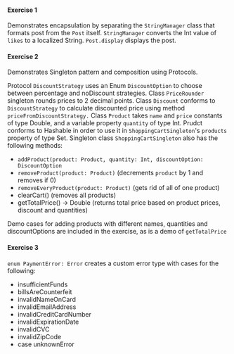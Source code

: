 #### Exercise 1

Demonstrates encapsulation by separating the `StringManager` class that formats post from the `Post` itself.
`StringManager` converts the Int value of `likes` to a localized String. `Post.display` displays the post.

#### Exercise 2

Demonstrates Singleton pattern and composition using Protocols.

Protocol `DiscountStrategy` uses an Enum `DiscountOption` to choose between percentage and noDiscount strategies.
Class `PriceRounder` singleton rounds prices to 2 decimal points.
Class `Discount` conforms to `DiscountStrategy` to calculate discounted price using method `priceFromDiscountStrategy.`
Class `Product` takes `name` and `price` constants of type Double, and a variable property `quantity` of type Int. Prudct conforms to Hashable in order to use it in `ShoppingCartSingleton`'s `products` property of type Set<Product>.
Singleton class `ShoppingCartSingleton` also has the following methods:
  - `addProduct(product: Product, quantity: Int, discountOption: DiscountOption`
  - `removeProduct(product: Product)` (decrements `product` by 1 and removes if 0)
  - `removeEveryProduct(product: Product)` (gets rid of all of one product)
  - clearCart() (removes all products)
  - getTotalPrice() -> Double (returns total price based on product prices, discount and quantities)

Demo cases for adding products with different names, quantities and discountOptions are included in the exercise, as is a demo of `getTotalPrice`

#### Exercise 3

`enum PaymentError: Error` creates a custom error type with cases for the following: 
  - insufficientFunds
  - billsAreCounterfeit
  - invalidNameOnCard
  - invalidEmailAddress
  - invalidCreditCardNumber
  - invalidExpirationDate
  - invalidCVC
  - invalidZipCode
  - case unknownError
